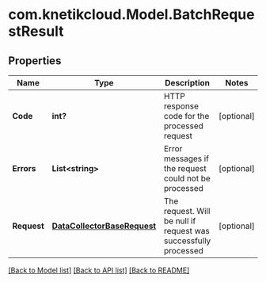 # com.knetikcloud.Model.BatchRequestResult
## Properties

Name | Type | Description | Notes
------------ | ------------- | ------------- | -------------
**Code** | **int?** | HTTP response code for the processed request | [optional] 
**Errors** | **List&lt;string&gt;** | Error messages if the request could not be processed | [optional] 
**Request** | [**DataCollectorBaseRequest**](DataCollectorBaseRequest.md) | The request. Will be null if request was successfully processed | [optional] 

[[Back to Model list]](../README.md#documentation-for-models) [[Back to API list]](../README.md#documentation-for-api-endpoints) [[Back to README]](../README.md)

